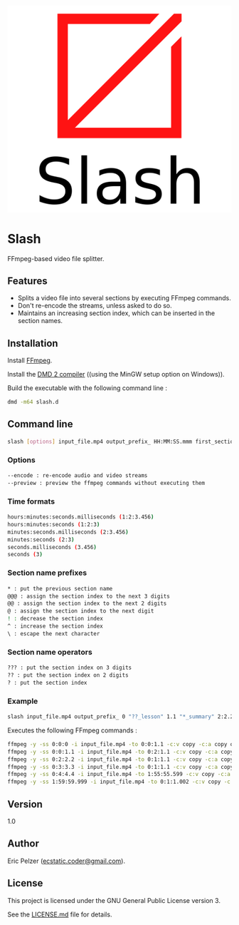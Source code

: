 ![](https://github.com/senselogic/SLASH/blob/master/LOGO/slash.png)

# Slash

FFmpeg-based video file splitter.

## Features

* Splits a video file into several sections by executing FFmpeg commands.
* Don't re-encode the streams, unless asked to do so.
* Maintains an increasing section index, which can be inserted in the section names.

## Installation

Install [FFmpeg](https://ffmpeg.org/download.html).

Install the [DMD 2 compiler](https://dlang.org/download.html) ((using the MinGW setup option on Windows)).

Build the executable with the following command line :

```bash
dmd -m64 slash.d
```

## Command line

```bash
slash [options] input_file.mp4 output_prefix_ HH:MM:SS.mmm first_section_name HH:MM:SS.mmm second_section_name ... HH:MM:SS.mmm last_section_name HH:MM:SS.mmm

```

### Options

```bash
--encode : re-encode audio and video streams
--preview : preview the ffmpeg commands without executing them
```

### Time formats

```bash
hours:minutes:seconds.milliseconds (1:2:3.456)
hours:minutes:seconds (1:2:3)
minutes:seconds.milliseconds (2:3.456)
minutes:seconds (2:3)
seconds.milliseconds (3.456)
seconds (3)
```

### Section name prefixes

```bash
* : put the previous section name
@@@ : assign the section index to the next 3 digits
@@ : assign the section index to the next 2 digits
@ : assign the section index to the next digit
! : decrease the section index
^ : increase the section index
\ : escape the next character
```

### Section name operators

```bash
??? : put the section index on 3 digits
?? : put the section index on 2 digits
? : put the section index
```

### Example

```bash
slash input_file.mp4 output_prefix_ 0 "??_lesson" 1.1 "*_summary" 2:2.2 "@2??_lesson" 3:3.3 "!??_summary" 4:4.4 "@@04^^!!!\!??_lesson" 1:59:59.999 "!\!??_summary" 2:1:1.001
```

Executes the following FFmpeg commands :

```bash
ffmpeg -y -ss 0:0:0 -i input_file.mp4 -to 0:0:1.1 -c:v copy -c:a copy output_prefix_01_lesson.mp4
ffmpeg -y -ss 0:0:1.1 -i input_file.mp4 -to 0:2:1.1 -c:v copy -c:a copy output_prefix_01_lesson_summary.mp4
ffmpeg -y -ss 0:2:2.2 -i input_file.mp4 -to 0:1:1.1 -c:v copy -c:a copy output_prefix_02_lesson.mp4
ffmpeg -y -ss 0:3:3.3 -i input_file.mp4 -to 0:1:1.1 -c:v copy -c:a copy output_prefix_02_summary.mp4
ffmpeg -y -ss 0:4:4.4 -i input_file.mp4 -to 1:55:55.599 -c:v copy -c:a copy output_prefix_!03_lesson.mp4
ffmpeg -y -ss 1:59:59.999 -i input_file.mp4 -to 0:1:1.002 -c:v copy -c:a copy output_prefix_!03_summary.mp4
```

## Version

1.0

## Author

Eric Pelzer (ecstatic.coder@gmail.com).

## License

This project is licensed under the GNU General Public License version 3.

See the [LICENSE.md](LICENSE.md) file for details.
